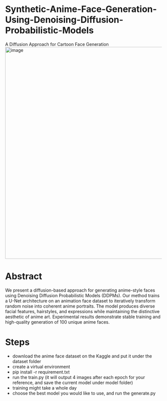 # Synthetic-Anime-Face-Generation-Using-Denoising-Diffusion-Probabilistic-Models
A Diffusion Approach for Cartoon Face Generation
<img width="676" height="679" alt="image" src="https://github.com/user-attachments/assets/037804b5-2354-4c9a-9d8b-42fe531783fb" />

# Abstract
We present a diffusion-based approach for generating anime-style faces using Denoising Diffusion Probabilistic Models (DDPMs). Our method trains a U-Net architecture on an animation face dataset to iteratively transform random noise into coherent anime portraits. The model produces diverse facial features, hairstyles, and expressions while maintaining the distinctive aesthetic of anime art. Experimental results demonstrate stable training and high-quality generation of 100 unique anime faces.

# Steps
- download the anime face dataset on the Kaggle and put it under the dataset folder
- create a virtual environment
- pip install -r requirement.txt
- run the train.py (it will output 4 images after each epoch for your reference, and save the current model under model folder)
- training might take a whole day
- choose the best model you would like to use, and run the generate.py
